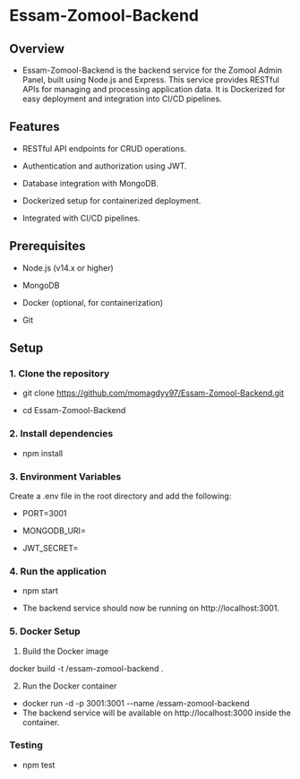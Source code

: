 # Essam-Zomool-Backend

## Overview

- Essam-Zomool-Backend is the backend service for the Zomool Admin Panel, built using Node.js and Express. This service provides RESTful APIs for managing and processing application data. It is Dockerized for easy deployment and integration into CI/CD pipelines.

## Features

- RESTful API endpoints for CRUD operations.
  
- Authentication and authorization using JWT.
  
- Database integration with MongoDB.
  
- Dockerized setup for containerized deployment.
  
- Integrated with CI/CD pipelines.

## Prerequisites

- Node.js (v14.x or higher)
  
- MongoDB
  
- Docker (optional, for containerization)
  
- Git

## Setup

### 1. Clone the repository

- git clone https://github.com/momagdyy97/Essam-Zomool-Backend.git
  
- cd Essam-Zomool-Backend
  
### 2. Install dependencies
   
- npm install

### 3. Environment Variables

Create a .env file in the root directory and add the following:

- PORT=3001
  
- MONGODB_URI=<your-mongodb-uri>

- JWT_SECRET=<your-secret-key>

### 4. Run the application
   
- npm start

- The backend service should now be running on http://localhost:3001.

### 5. Docker Setup
1. Build the Docker image
   
docker build -t <your-docker-username>/essam-zomool-backend .

2. Run the Docker container
   
- docker run -d -p 3001:3001 --name <your-docker-username>/essam-zomool-backend
- The backend service will be available on http://localhost:3000 inside the container.

### Testing

- npm test
